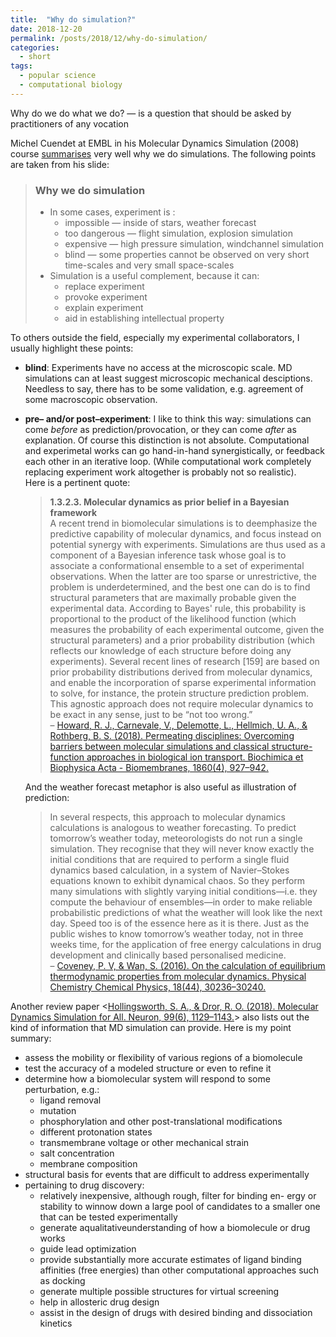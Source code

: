 ```yaml
---
title:  "Why do simulation?"
date: 2018-12-20
permalink: /posts/2018/12/why-do-simulation/
categories: 
  - short
tags:
  - popular science
  - computational biology
---
```

Why do we do what we do? — is a question that should be asked by practitioners of any vocation

Michel Cuendet at EMBL in his Molecular Dynamics Simulation (2008) course [summarises](https://embnet.vital-it.ch/CoursEMBnet/Pages3D08/slides/MD_cours_opt.pdf) very well why we do simulations. The following points are taken from his slide:
>### Why we do simulation
>- In some cases, experiment is :
>   - impossible — inside of stars, weather forecast
>   - too dangerous — flight simulation, explosion simulation
>   - expensive — high pressure simulation, windchannel simulation
>   - blind — some properties cannot be observed on very short time-scales and very small space-scales
>- Simulation is a useful complement, because it can:
>   - replace experiment 
>   - provoke experiment 
>   - explain experiment 
>   - aid in establishing intellectual property

To others outside the field, especially my experimental collaborators, I usually highlight these points:
- **blind**: Experiments have no access at the microscopic scale. MD simulations can at least suggest microscopic mechanical desciptions. Needless to say, there has to be some validation, e.g. agreement of some macroscopic observation. 
- **pre– and/or post–experiment**: I like to think this way: simulations can come _before_ as prediction/provocation, or they can come _after_ as explanation. Of course this distinction is not absolute. Computational and experimetal works can go hand-in-hand synergistically, or feedback each other in an iterative loop. (While computational work completely replacing experiment work altogether is probably not so realistic).  
  Here is a pertinent quote:
  >**1.3.2.3. Molecular dynamics as prior belief in a Bayesian framework**  
  A recent trend in biomolecular simulations is to deemphasize the predictive capability of molecular dynamics, and focus instead   on potential synergy with experiments. Simulations are thus used as a component of a Bayesian inference task whose goal is to associate a conformational ensemble to a set of experimental observations. When the latter are too sparse or unrestrictive, the problem is underdetermined, and the best one can do is to find structural parameters that are maximally probable given the experimental data. According to Bayes' rule, this probability is proportional to the product of the likelihood function (which measures the probability of each experimental outcome, given the structural parameters) and a prior probability distribution (which reflects our knowledge of each structure before doing any experiments). Several recent lines of research [159] are based on prior probability distributions derived from molecular dynamics, and enable the incorporation of sparse experimental information to solve, for instance, the protein structure prediction problem. This agnostic approach does not require molecular dynamics to be exact in any sense, just to be “not too wrong.”  
  – [Howard, R. J., Carnevale, V., Delemotte, L., Hellmich, U. A., & Rothberg, B. S. (2018). Permeating disciplines: Overcoming barriers between molecular simulations and classical structure-function approaches in biological ion transport. Biochimica et Biophysica Acta - Biomembranes, 1860(4), 927–942.](https://doi.org/10.1016/j.bbamem.2017.12.013)
  
  And the weather forecast metaphor is also useful as illustration of prediction:
  >In several respects, this approach to molecular dynamics calculations is analogous to weather forecasting. To predict tomorrow’s weather today, meteorologists do not run a single simulation. They recognise that they will never know exactly the initial conditions that are required to perform a single fluid dynamics based calculation, in a system of Navier–Stokes equations known to exhibit dynamical chaos. So they perform many simulations with slightly varying initial conditions—i.e. they compute the behaviour of ensembles—in order to make reliable probabilistic predictions of what the weather will look like the next day. Speed too is of the essence here as it is there. Just as the public wishes to know tomorrow’s weather today, not in three weeks time, for the application of free energy calculations in drug development and clinically based personalised medicine.  
– [Coveney, P. V, & Wan, S. (2016). On the calculation of equilibrium thermodynamic properties from molecular dynamics. Physical Chemistry Chemical Physics, 18(44), 30236–30240.](http://dx.doi.org/10.1039/C6CP02349E) 

Another review paper <[Hollingsworth, S. A., & Dror, R. O. (2018). Molecular Dynamics Simulation for All. Neuron, 99(6), 1129–1143.](https://doi.org/10.1016/j.neuron.2018.08.011)> also lists out the kind of information that MD simulation can provide. Here is my point summary:
- assess the mobility or flexibility of various regions of a biomolecule
- test the accuracy of a modeled structure or even to refine it
- determine how a biomolecular system will respond to some perturbation, e.g.:
   - ligand removal
   - mutation
   - phosphorylation and other post-translational modifications
   - different protonation states
   - transmembrane voltage or other mechanical strain
   - salt concentration
   - membrane composition
- structural basis for events that are difficult to address experimentally
- pertaining to drug discovery:
   - relatively inexpensive, although rough, filter for binding en- ergy or stability to winnow down a large pool of candidates to a smaller one that can be tested experimentally
    - generate aqualitativeunderstanding of how a biomolecule or drug works
    - guide lead optimization
    - provide substantially more accurate estimates of ligand binding affinities (free energies) than other computational approaches such as docking
    - generate multiple possible structures for virtual screening
    - help in allosteric drug design
    - assist in the design of drugs with desired binding and dissociation kinetics
